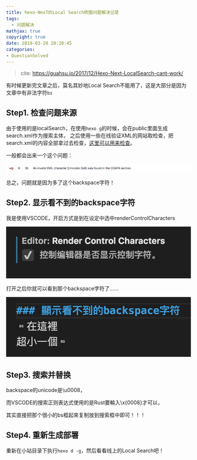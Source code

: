 ```yaml
---
title: hexo-NexT的Local Search转圈问题解决记录
tags:
  - 问题解决
mathjax: true
copyright: true
date: 2019-03-28 20:20:45
categories:
- QuestionSolved
---
```


> cite: https://guahsu.io/2017/12/Hexo-Next-LocalSearch-cant-work/

有时候更新完文章之后，莫名其妙地Local Search不能用了，这是大部分是因为文章中有非法字符`bs`

## Step1. 检查问题来源

由于使用的是localSearch，在使用`hexo g`的时候，会在public里面生成search.xml作为搜索主体，
之后使用一些在线验证XML的网站取检查，把search.xml的内容全部拿过去检查，[这里可以用来检查](https://www.xmlvalidation.com/)。

一般都会出来一个这个问题：

![question](/posts_res/2019-03-28-hexo-NexT的Local-Search转圈问题解决记录/1.png)

总之，问题就是因为多了这个backspace字符！


## Step2. 显示看不到的backspace字符

我是使用VSCODE，开启方式是到在设定中选中renderControlCharacters

![answer](/posts_res/2019-03-28-hexo-NexT的Local-Search转圈问题解决记录/2.png)

打开之后你就可以看到那个backspace字符了……

![location](/posts_res/2019-03-28-hexo-NexT的Local-Search转圈问题解决记录/3.png)

## Step3. 搜索并替换

backspace的unicode是\u0008，

而VSCODE的搜索正则表达式使用的是Rust要輸入\x{0008}才可以，

其实直接把那个很小的bs框起來复制放到搜索框中即可！！！

## Step4. 重新生成部署

重新在小站目录下执行`hexo d -g`，然后看看线上的Local Search吧！

